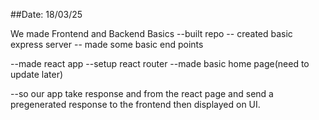 ##Date: 18/03/25

We made Frontend and Backend Basics 
--built repo
-- created basic express server
-- made some basic end points

--made react app
--setup react router
--made basic home page(need to update later)

--so our app take response and from the react page and send a pregenerated response to the frontend then displayed on UI.
